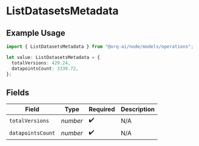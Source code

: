 # ListDatasetsMetadata

## Example Usage

```typescript
import { ListDatasetsMetadata } from "@orq-ai/node/models/operations";

let value: ListDatasetsMetadata = {
  totalVersions: 429.24,
  datapointsCount: 3330.72,
};
```

## Fields

| Field              | Type               | Required           | Description        |
| ------------------ | ------------------ | ------------------ | ------------------ |
| `totalVersions`    | *number*           | :heavy_check_mark: | N/A                |
| `datapointsCount`  | *number*           | :heavy_check_mark: | N/A                |